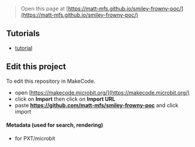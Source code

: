 
> Open this page at [https://matt-mfs.github.io/smiley-frowny-poc/](https://matt-mfs.github.io/smiley-frowny-poc/)

## Tutorials

* [tutorial](/tutorial)

## Edit this project

To edit this repository in MakeCode.

* open [https://makecode.microbit.org/](https://makecode.microbit.org/)
* click on **Import** then click on **Import URL**
* paste **https://github.com/matt-mfs/smiley-frowny-poc** and click import

#### Metadata (used for search, rendering)

* for PXT/microbit
<script src="https://makecode.com/gh-pages-embed.js"></script><script>makeCodeRender("{{ site.makecode.home_url }}", "{{ site.github.owner_name }}/{{ site.github.repository_name }}");</script>
